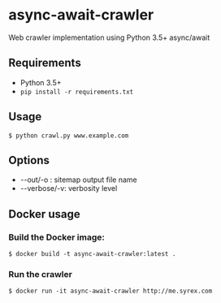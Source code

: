 # async-await-crawler
Web crawler implementation using Python 3.5+ async/await

## Requirements
- Python 3.5+
- `pip install -r requirements.txt`

## Usage
```
$ python crawl.py www.example.com
```

## Options
- --out/-o : sitemap output file name
- --verbose/-v: verbosity level


## Docker usage

### Build the Docker image:
```
$ docker build -t async-await-crawler:latest .
```

### Run the crawler
```
$ docker run -it async-await-crawler http://me.syrex.com
```